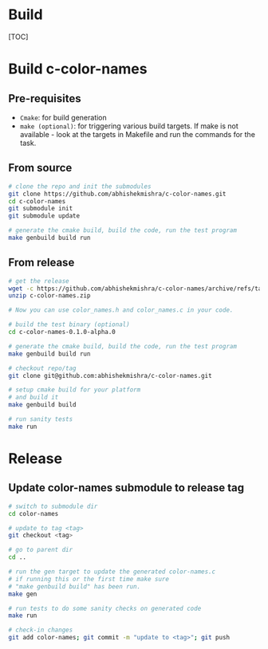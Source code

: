 # Build

[TOC]

# Build c-color-names

## Pre-requisites

* `Cmake`: for build generation
* `make (optional)`: for triggering various build targets. If make is not
  available - look at the targets in Makefile and run the commands
  for the task.

## From source

```bash
# clone the repo and init the submodules
git clone https://github.com/abhishekmishra/c-color-names.git
cd c-color-names
git submodule init
git submodule update

# generate the cmake build, build the code, run the test program
make genbuild build run
```

## From release

```bash
# get the release
wget -c https://github.com/abhishekmishra/c-color-names/archive/refs/tags/v0.1.0-alpha.0.zip -O c-color-names.zip
unzip c-color-names.zip

# Now you can use color_names.h and color_names.c in your code.

# build the test binary (optional)
cd c-color-names-0.1.0-alpha.0

# generate the cmake build, build the code, run the test program
make genbuild build run
```

```bash
# checkout repo/tag
git clone git@github.com:abhishekmishra/c-color-names.git

# setup cmake build for your platform
# and build it
make genbuild build

# run sanity tests
make run
```

# Release

## Update color-names submodule to release tag

```bash
# switch to submodule dir
cd color-names

# update to tag <tag>
git checkout <tag>

# go to parent dir
cd ..

# run the gen target to update the generated color-names.c
# if running this or the first time make sure
# "make genbuild build" has been run.
make gen

# run tests to do some sanity checks on generated code
make run

# check-in changes
git add color-names; git commit -m "update to <tag>"; git push
```